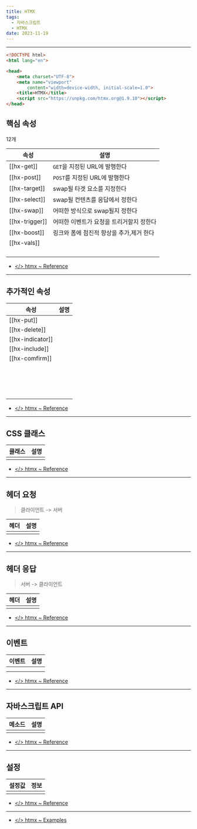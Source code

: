 ```yaml
---
title: HTMX
tags:
  - 자바스크립트
  - HTMX
date: 2023-11-19
---
```

---

```html
<!DOCTYPE html>
<html lang="en">

<head>
    <meta charset="UTF-8">
    <meta name="viewport" 
	    content="width=device-width, initial-scale=1.0">
    <title>HTMX</title>
    <script src="https://unpkg.com/htmx.org@1.9.10"></script>
</head>
```




## 핵심 속성

12개

| 속성 | 설명 |
| ---- | ---- |
| [[hx-get]] | `GET`을 지정된 URL에 발행한다 |
| [[hx-post]] | `POST`를 지정된 URL에 발행한다 |
| [[hx-target]] | swap될 타겟 요소를 지정한다 |
| [[hx-select]] | swap될 컨텐츠를 응답에서 정한다 |
| [[hx-swap]] | 어떠한 방식으로 swap될지 정한다 |
| [[hx-trigger]] | 어떠한 이벤트가 요청을 트리거할지 정한다 |
| [[hx-boost]] | 링크와 폼에 점진적 향상을 추가,제거 한다 |
| [[hx-vals]] |  |
|  |  |
|  |  |
|  |  |
|  |  |


- [</> htmx ~ Reference](https://htmx.org/reference/#attributes)


---

## 추가적인 속성

| 속성 | 설명 |
| ---- | ---- |
| [[hx-put]] |  |
| [[hx-delete]] |  |
| [[hx-indicator]] |  |
| [[hx-include]] |  |
| [[hx-comfirm]] |  |
|  |  |
|  |  |
|  |  |
|  |  |
|  |  |
|  |  |
|  |  |
|  |  |
|  |  |
|  |  |
|  |  |
|  |  |
|  |  |
|  |  |
|  |  |
|  |  |


- [</> htmx ~ Reference](https://htmx.org/reference/#attributes-additional)


---

## CSS 클래스

| 클래스 | 설명 |
| ------ | ---- |
|        |      |



- [</> htmx ~ Reference](https://htmx.org/reference/#classes)




---

## 헤더 요청

> 클라이언트 -> 서버

| 헤더 | 설명 |
| ---- | ---- |
|      |      |



- [</> htmx ~ Reference](https://htmx.org/reference/#request_headers)


---

## 헤더 응답

> 서버 -> 클라이언트

| 헤더 | 설명 |
| ---- | ---- |
|      |      |







- [</> htmx ~ Reference](https://htmx.org/reference/#response_headers)


---


## 이벤트

| 이벤트 | 설명 |
| ------ | ---- |
|        |      |
|        |      | 





- [</> htmx ~ Reference](https://htmx.org/reference/#events)




---

## 자바스크립트 API

| 메소드 | 설명 |
| ------ | ---- |
|        |      |






- [</> htmx ~ Reference](https://htmx.org/reference/#api)


---


## 설정

| 설정값 | 정보 |
| ------ | ---- |
|        |      |




- [</> htmx ~ Reference](https://htmx.org/reference/#config)









---


- [</> htmx ~ Examples](https://htmx.org/examples/)





